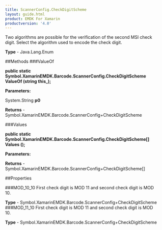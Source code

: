 ```yaml
---
title: ScannerConfig.CheckDigitScheme
layout: guide.html
product: EMDK For Xamarin 
productversion: '4.0' 
---
```

Two algorithms are possible for the verification of the second MSI check digit. Select the algorithm used to encode the check digit.

**Type** - Java.Lang.Enum

##Methods
###ValueOf

**public static Symbol.XamarinEMDK.Barcode.ScannerConfig.CheckDigitScheme ValueOf (string this_);**


        

**Parameters:**

System.String **p0** 

**Returns** - Symbol.XamarinEMDK.Barcode.ScannerConfig+CheckDigitScheme

###Values

**public static Symbol.XamarinEMDK.Barcode.ScannerConfig.CheckDigitScheme[] Values ();**


        

**Parameters:**

**Returns** - Symbol.XamarinEMDK.Barcode.ScannerConfig+CheckDigitScheme[]

##Properties

###MOD_10_10
First check digit is MOD 11 and second check digit is MOD 10.

**Type** - Symbol.XamarinEMDK.Barcode.ScannerConfig+CheckDigitScheme
###MOD_11_10
First check digit is MOD 11 and second check digit is MOD 10.

**Type** - Symbol.XamarinEMDK.Barcode.ScannerConfig+CheckDigitScheme
